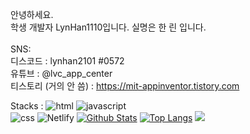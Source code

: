 <label>안녕하세요. <br />학생 개발자 LynHan1110입니다.
  실명은 한 린 입니다. <br /> <br />
  SNS:  <br />
  디스코드 : lynhan2101 #0572
   <br />유튜브  : @lvc_app_center
   <br />티스토리 (거의 안 씀) : https://mit-appinventor.tistory.com
  </label>

<label>Stacks : </label>
![html](https://img.shields.io/badge/HTML-E34F26?style=flat-square&logo=HTML5&logoColor=white)
![javascript](https://img.shields.io/badge/JavaScript-F7DF1E?style=flat-square&logo=Javascript&logoColor=white)  
![css](https://img.shields.io/badge/CSS-1572B6?style=flat-square&logo=CSS3&logoColor=white)
![Netlify](https://img.shields.io/badge/Netlify-00C7B7?style=flat-square&logo=Netlify&logoColor=white)
[![Github Stats](https://github-readme-stats.vercel.app/api?username=anuraghazra)](https://github.com/LynHan1110/github-readme-stats)
[![Top Langs](https://github-readme-stats.vercel.app/api/top-langs/?username=LynHan1110&langs_count=4)](https://github.com/anuraghazra/github-readme-stats)
![](https://gh-hits.nomadcoders.workers.dev/view?username=LynHan1110)
